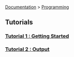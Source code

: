 [Documentation](../README.md) > [Programming](./README.md)

## Tutorials

### [Tutorial 1 : Getting Started](./tutorial/p_01.md)

### [Tutorial 2 : Output](./tutorial/p_02.md)
